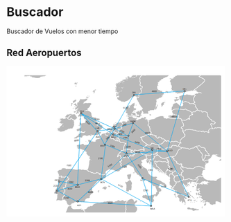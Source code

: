 # Buscador

Buscador de Vuelos con menor tiempo

## Red Aeropuertos
![Red](https://raw.githubusercontent.com/Crzek/Buscador/master/RED-Aero_Screenshot.png)
